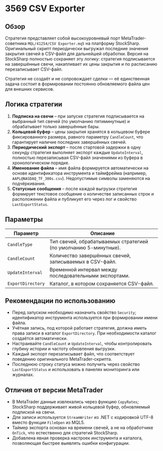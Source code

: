 # 3569 CSV Exporter

## Обзор
Стратегия представляет собой высокоуровневый порт MetaTrader-советника `MQL/41254/CSV Exporter.mq5` на платформу StockSharp. Оригинальный скрипт периодически выгружал последние значения закрытия свечей в CSV-файл для дальнейшей обработки. Версия на StockSharp полностью сохраняет эту логику: стратегия подписывается на завершённые свечи, накапливает их цены закрытия и по расписанию перезаписывает CSV-файл.

Стратегия не создаёт и не сопровождает сделки — её единственная задача состоит в формировании постоянно обновляемого файла цен для внешних сервисов.

## Логика стратегии
1. **Подписка на свечи** – при запуске стратегия подписывается на выбранный тип свечей (по умолчанию пятиминутные) и обрабатывает только завершённые бары.
2. **Кольцевой буфер** – цены закрытия хранятся в кольцевом буфере фиксированного размера, равного параметру `CandleCount`, что гарантирует наличие последних завершённых свечей.
3. **Периодический экспорт** – после стартовой задержки в одну секунду стратегия выполняет экспорт каждые `UpdateInterval`, полностью перезаписывая CSV-файл значениями из буфера в хронологическом порядке.
4. **Именование файла** – имя файла формируется автоматически на основе идентификатора инструмента и таймфрейма (например, `AAPL@NASDAQ_TF_300s.csv`). Недопустимые символы заменяются на подчёркивания.
5. **Статусные сообщения** – после каждой выгрузки стратегия формирует текстовое сообщение о количестве записанных строк и расположении файла и публикует его через лог и свойство `LastExportStatus`.

## Параметры
| Параметр | Описание |
|----------|----------|
| `CandleType` | Тип свечей, обрабатываемых стратегией (по умолчанию 5-минутные). |
| `CandleCount` | Количество завершённых свечей, записываемых в CSV-файл. |
| `UpdateInterval` | Временной интервал между последовательными экспортами. |
| `ExportDirectory` | Каталог, в котором сохраняется CSV-файл. |

## Рекомендации по использованию
- Перед запуском необходимо назначить свойство `Security`; идентификатор инструмента используется при формировании имени файла.
- Учётная запись, под которой работает стратегия, должна иметь права записи в каталог `ExportDirectory`. При необходимости каталог создаётся автоматически.
- Настраивайте `CandleCount` и `UpdateInterval`, чтобы контролировать глубину истории и частоту обновления выгрузки.
- Каждый экспорт перезаписывает файл, что соответствует поведению оригинального MetaTrader-скрипта.
- Последнюю строку статуса можно получить через свойство `LastExportStatus` и использовать в панелях мониторинга или журналах.

## Отличия от версии MetaTrader
- В MetaTrader данные извлекались через функцию `CopyRates`; StockSharp поддерживает живой кольцевой буфер, обновляемый подпиской на свечи.
- Для записи используется `StreamWriter` из .NET с кодировкой UTF-8 вместо функции `FileOpen` из MQL5.
- Таймер экспорта основан на времени свечей, а не на обработчике `OnTick`, что естественно для стратегий StockSharp.
- Добавлена явная проверка настроек инструмента и каталога, позволяющая быстрее выявлять ошибки конфигурации.
